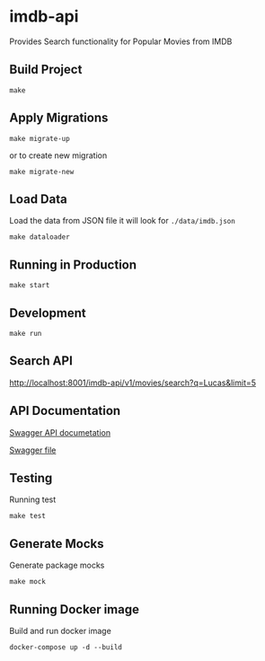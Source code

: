# imdb-api
Provides Search functionality for Popular Movies from IMDB 


## Build Project
```
make
```

## Apply Migrations
```
make migrate-up
```
or to create new migration
```
make migrate-new
```


## Load Data
Load the data from JSON file it will look for `./data/imdb.json`
```
make dataloader
```

## Running in Production 
```
make start
```

## Development
```
make run
```

## Search API
[http://localhost:8001/imdb-api/v1/movies/search?q=Lucas&limit=5](http://localhost:8001/imdb-api/v1/movies/search?q=Lucas&limit=5)

## API Documentation
[Swagger API documetation](http://localhost:8001/imdb-api/v1/swagger/index.html)

[Swagger file](https://github.com/gufranmirza/imdb-api/blob/main/src/web/docs/swagger.yaml)

## Testing
Running test
```
make test
```

## Generate Mocks
Generate package mocks
```
make mock
```

## Running Docker image
Build and run docker image
```
docker-compose up -d --build
```
